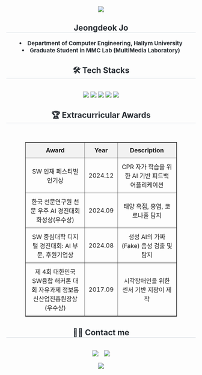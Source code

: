 <div align= "center">
    <img src="https://capsule-render.vercel.app/api?type=waving&color=0:6b79e1,100:38d1e5&height=180&text=Jeongdeok's%20github&animation=twinkling&fontColor=ffffff&fontSize=70" />
</div>
<div align= "center"> 
    <h2 style="border-bottom: 1px solid #d8dee4; color: #282d33;"> Jeongdeok Jo </h2>  
    <div style="font-weight: 700; font-size: 15px; text-align: center; color: #282d33;"> 
        <li>Department of Computer Engineering, Hallym University</li>
        <li>Graduate Student in MMC Lab (MultiMedia Laboratory)</li>
    </div> 
</div>
<div align= "center">
    <h2 style="border-bottom: 1px solid #d8dee4; color: #282d33;"> 🛠️ Tech Stacks </h2> <br> 
    <div style="margin: 0 auto; text-align: center;" align= "center"> 
        <img src="https://img.shields.io/badge/Python-3776AB?style=flat-square&logo=Python&logoColor=white">
        <img src="https://img.shields.io/badge/PyTorch-EE4C2C?style=flat-square&logo=PyTorch&logoColor=white">
        <img src="https://img.shields.io/badge/Linux-FCC624?style=flat-square&logo=Linux&logoColor=white">
        <img src="https://img.shields.io/badge/Numpy-013243?style=flat-square&logo=Numpy&logoColor=white">
        <img src="https://img.shields.io/badge/LangChain-0055A4?style=flat-square&logo=LangChain&logoColor=white">
    </div>
</div>
<div align= "center">
    <h2 style="border-bottom: 1px solid #d8dee4; color: #282d33;"> 🏆 Extracurricular Awards </h2> <br>
    <table border="1" style="border-collapse: collapse; width: 80%; text-align: center;">
        <tr>
            <th style="padding: 10px; background-color: #f2f2f2;">Award</th>
            <th style="padding: 10px; background-color: #f2f2f2;">Year</th>
            <th style="padding: 10px; background-color: #f2f2f2;">Description</th>
        </tr>
        <tr>
            <td style="padding: 10px;">SW 인재 페스티벌 인기상</td>
            <td style="padding: 10px;">2024.12</td>
            <td style="padding: 10px;">CPR 자가 학습을 위한 AI 기반 피드백 어플리케이션</td>
        </tr>
        <tr>
            <td style="padding: 10px;">한국 천문연구원 천문 우주 AI 경진대회 화성상(우수상)</td>
            <td style="padding: 10px;">2024.09</td>
            <td style="padding: 10px;">태양 흑점, 홍염, 코로나홀 탐지</td>
        </tr>
        <tr>
            <td style="padding: 10px;">SW 중심대학 디지털 경진대회: AI 부문, 후원기업상</td>
            <td style="padding: 10px;">2024.08</td>
            <td style="padding: 10px;">생성 AI의 가짜(Fake) 음성 검출 및 탐지</td>
        </tr>
        <tr>
            <td style="padding: 10px;">제 4회 대한민국 SW융합 해커톤 대회 자유과제 정보통신산업진흥원장상(우수상)</td>
            <td style="padding: 10px;">2017.09</td>
            <td style="padding: 10px;">시각장애인을 위한 센서 기반 지팡이 제작</td>
        </tr>
    </table>
</div>
<div align= "center">
    <h2 style="border-bottom: 1px solid #d8dee4; color: #282d33;"> 🧑‍💻 Contact me </h2> <br> 
    <div align= "center" style="display: flex; justify-content: center; gap: 15px;"> 
        <a href=mailto:jeongdeogjo65@gmail.com> 
            <img src="https://img.shields.io/badge/Gmail-EA4335?style=flat-square&logo=Gmail&logoColor=white&link=mailto:jeongdeogjo65@gmail.com"> 
        </a>
        <a href=https://www.instagram.com/j_duckkk/?igsh=MTBycW02b2xiamF1NA%3D%3D&utm_source=qr#> 
            <img src="https://img.shields.io/badge/Instagram-E4405F?style=flat-square&logo=Instagram&logoColor=white&link=https://www.instagram.com/j_duckkk/?igsh=MTBycW02b2xiamF1NA%3D%3D&utm_source=qr#"> 
        </a>
    </div>  <br> 
    <div align= "center"> 
        <a href="https://hits.seeyoufarm.com"> 
            <img src="https://hits.seeyoufarm.com/api/count/incr/badge.svg?url=https%3A%2F%2Fgithub.com%2FJeongdeok%2F&count_bg=%23000000&title_bg=%23000000&icon=github.svg&icon_color=%23FFFFFF&title=GitHub&edge_flat=false"/>
        </a>
    </div> 
</div>
